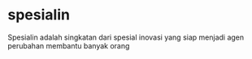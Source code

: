 # spesialin
Spesialin adalah singkatan dari spesial inovasi yang siap menjadi agen perubahan membantu banyak orang 
